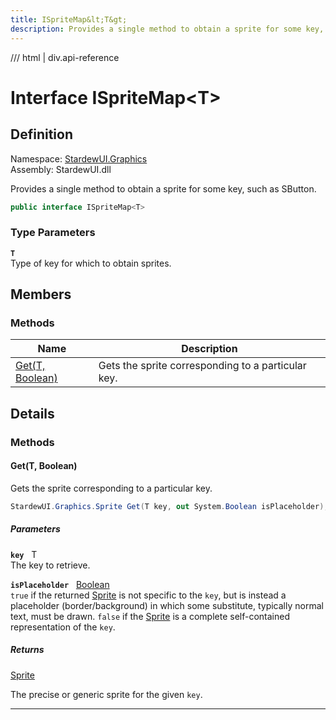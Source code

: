 ```yaml
---
title: ISpriteMap&lt;T&gt;
description: Provides a single method to obtain a sprite for some key, such as SButton.
---
```


<link rel="stylesheet" href="/StardewUI/stylesheets/reference.css" />

/// html | div.api-reference

# Interface ISpriteMap&lt;T&gt;

## Definition

<div class="api-definition" markdown>

Namespace: [StardewUI.Graphics](index.md)  
Assembly: StardewUI.dll  

</div>

Provides a single method to obtain a sprite for some key, such as SButton.

```cs
public interface ISpriteMap<T>
```

### Type Parameters

**`T`**  
Type of key for which to obtain sprites.


## Members

### Methods

 | Name | Description |
| --- | --- |
| [Get(T, Boolean)](#gett-boolean) | Gets the sprite corresponding to a particular key. | 

## Details

### Methods

#### Get(T, Boolean)

Gets the sprite corresponding to a particular key.

```cs
StardewUI.Graphics.Sprite Get(T key, out System.Boolean isPlaceholder);
```

##### Parameters

**`key`** &nbsp; T  
The key to retrieve.

**`isPlaceholder`** &nbsp; [Boolean](https://learn.microsoft.com/en-us/dotnet/api/system.boolean)  
`true` if the returned [Sprite](sprite.md) is not specific to the `key`, but is instead a placeholder (border/background) in which some substitute, typically normal text, must be drawn. `false` if the [Sprite](sprite.md) is a complete self-contained representation of the `key`.

##### Returns

[Sprite](sprite.md)

  The precise or generic sprite for the given `key`.

-----

